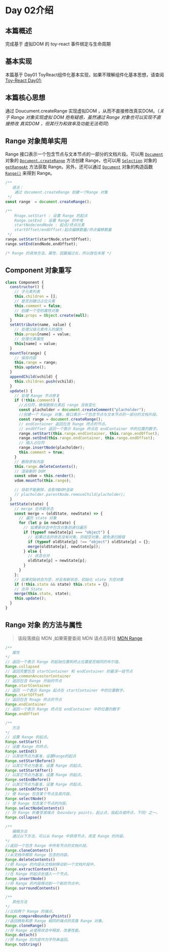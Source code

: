 # Day 02介绍

## 本篇概述

完成基于 虚拟DOM 的 toy-react 事件绑定与生命周期

## 基本实现

本篇基于 Day01 ToyReact组件化基本实现，如果不理解组件化基本思想，请查阅[Toy-React Day01](../day01);

## 本篇核心思想

通过 Doucument.createRange 实现虚拟DOM ，从而不直接修改真实DOM。（*关于 Range 对象实现虚拟 DOM 抱有疑惑，虽然通过 Range 对象也可以实现不直接修改 真实DOM ，但其行为和效率及功能无法苟同*）

## Range 对象简单实用

Range 接口表示一个包含节点与文本节点的一部分的文档片段。可以用 [`Document`](https://developer.mozilla.org/zh-CN/docs/Web/API/Document) 对象的 [`Document.createRange`](https://developer.mozilla.org/zh-CN/docs/Web/API/Document/createRange) 方法创建 Range，也可以用 [`Selection`](https://developer.mozilla.org/zh-CN/docs/Web/API/Selection) 对象的 [`getRangeAt`](https://developer.mozilla.org/zh-CN/docs/Web/API/Selection/getRangeAt) 方法获取 Range。另外，还可以通过 [`Document`](https://developer.mozilla.org/zh-CN/docs/Web/API/Document) 对象的构造函数 [`Range()`](https://developer.mozilla.org/zh-CN/docs/Web/API/Range/Range) 来得到 Range。

```js
/**
   语法：
   	通过 document.createRange 创建一个Range 对象
 */
const range  = document.createRange();

/**
	Rnage.setStart : 设置 Range 的起点
	Range.setEnd : 设置 Range 的中电
	startNode/endNode : 起点/终点元素
	startOffset/endOffset:起点偏移数量/终点偏移数量
 */
range.setStart(startNode,startOffset);
range.setEnd(endNode,endOffset);

/* Range 的具体方法、属性，因篇幅过长，所以放在末尾 */
```

## Component 对象重写

```js
class Component {
  constructor() {
    // 子元素列表
    this.children = [];
    // 是否创建过占位元素
    this.comment = false;
    // 创建一个空的属性对象
    this.props = Object.create(null);
  }
  setAttribute(name, value) {
    // 处理父级元素传入的属性
    this.props[name] = value;
    // 处理元素属性
    this[name] = value;
  }
  mountTo(range) {
    // 保存内容
    this.range = range;
    this.update();
  }
  appendChild(vchild) {
    this.children.push(vchild);
  }
  update() {
    // 处理 Range 节点修复
    if (!this.comment) {
      //占位符，确保删除元素后 range 没有变化
      const placholder = document.createComment("placholder");
      //创建一个 Range 对象，接口表示一个包含节点与文本节点的一部分的文档片段。
      const range = document.createRange();
      // endContainer 返回包含 Range 终点的节点。
      // endOffset 返回一个表示 Range 终点在 endContainer 中的位置的数字。
      range.setStart(this.range.endContainer, this.range.endOffset);
      range.setEnd(this.range.endContainer, this.range.endOffset);
      // 插入占位符
      range.insertNode(placholder);
      this.comment = true;
    }
    // 删除原有内容
    this.range.deleteContents();
    // 渲染新的 DOM
    const vdom = this.render();
    vdom.mountTo(this.range);

    // 目前不能删除，会影响DOM渲染
    // placholder.parentNode.removeChild(placholder);
  }
  setState(state) {
    // merge 合并新状态
    const merge = (oldState, newState) => {
      // 遍历 state 对象
      for (let p in newState) {
        // 如果新状态中包含对象则递归遍历
        if (typeof newState[p] === "object") {
          // 如果过去的状态没有对象，则赋空对象，避免递归报错
          if (typeof oldState[p] !== "object") oldState[p] = {};
          merge(oldState[p], newState[p]);
        } else {
          // 状态合并
          oldState[p] = newState[p];
        }
      }
    };
    // 如果初始状态为空，并且有新状态，初始化 state 为空对象
    if (!this.state && state) this.state = {};
    // 合并 State
    merge(this.state, state);
    this.update();
  }
}
```



## Range 对象 的方法与属性

> 该段落摘自 MDN ,如果需要查阅 MDN 请点击转往 [MDN Range](https://developer.mozilla.org/zh-CN/docs/Web/API/Range)

```js
/**
   属性
*/
// 返回一个表示 Range 的起始位置和终止位置是否相同的布尔值。
Range.collapsed
// 返回完整包含 startContainer 和 endContainer 的最深一级节点
Range.commonAncestorContainer
// 返回包含 Range 开始的节点
Range.startContainer
// 返回 一个表示 Range 起点在 startContainer 中的位置数字。
Range.startOffset
// 返回包含 Rnage 终点的节点
Range.endContainer
// 返回一个表示 Range 终点在 endContainer 中的位置的数字
Range.endOffset

/**
   方法
*/
// 设置 Range 的起点。
Range.setStart()
// 设置 Range 的终点。
Range.setEnd()
// 以其他节点为基准，设置Range的起点
Range.setStartBefore()
// 以其它节点为基准，设置 Range 的起点。
Range.setStartAfter()
// 以其它节点为基准，设置 Range 的起点。
Range.setEndBefore()
// 以其它节点为基准，设置 Range 的起点。
Range.setEndAfter()
// 使 Range 包含某个节点及其内容。
Range.selectNode()
// 使 Range 包含某个节点的内容。
Range.selectNodeContents()
// 将 Range 折叠至其端点（boundary points，起止点，指起点或终点，下同）之一。
Range.collapse()

/**
   编辑方法
   通过以下方法，可以从 Range 中获得节点，改变 Range 的内容。
*/
//返回一个包含 Range 中所有节点的文档片段。
Range.cloneContents()
//从文档中移除 Range 包含的内容。
Range.deleteContents()
//把 Range 的内容从文档树移动到一个文档片段中。
Range.extractContents()
//在 Range 的起点处插入一个节点。
Range.insertNode()
//将 Range 的内容移动到一个新的节点中。
Range.surroundContents()

/**
   其他方法
*/
//比较两个 Range 的端点。
Range.compareBoundaryPoints()
//返回拥有和原 Range 相同的端点的克隆 Range 对象。
Range.cloneRange()
//将 Range 从使用状态中释放，改善性能。
Range.detach()
//把 Range 的内容作为字符串返回。
Range.toString()
```

